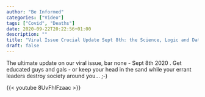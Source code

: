 ```yaml
---
author: "Be Informed"
categories: ["Video"]
tags: ["Covid", "Deaths"]
date: 2020-09-22T20:22:56+01:00
description: ""
title: "Viral Issue Crucial Update Sept 8th: the Science, Logic and Data Explained!"
draft: false
---
```


The ultimate update on our viral issue, bar none - Sept 8th 2020 .  Get educated guys and gals - or keep your head in the sand while your errant leaders destroy society around you... ;-) 

{{< youtube 8UvFhIFzaac >}}

